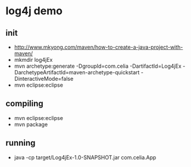 # log4j demo

## init
+ http://www.mkyong.com/maven/how-to-create-a-java-project-with-maven/
+ mkmdir log4jEx
+ mvn archetype:generate -DgroupId=com.celia -DartifactId=Log4jEx -DarchetypeArtifactId=maven-archetype-quickstart -DinteractiveMode=false
+ mvn eclipse:eclipse

## compiling
+ mvn eclipse:eclipse
+ mvn package

## running
+ java -cp target/Log4jEx-1.0-SNAPSHOT.jar com.celia.App

